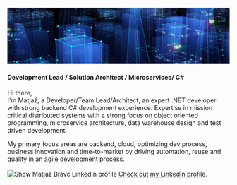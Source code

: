 ![Header image](https://github.com/matjazbravc/matjazbravc/blob/main/profile_background.jpg?raw=true)

#### Development Lead / Solution Architect / Microservices/ C#
Hi there,
<br />
I'm Matjaž, a Developer/Team Lead/Architect, an expert .NET developer with strong  backend C# development experience. Expertise in mission critical distributed systems with a strong focus on object oriented programming, microservice architecture, data warehouse design and test driven development.
<br />

My primary focus areas are backend, cloud, optimizing dev process, business innovation and time-to-market by driving automation, reuse and quality in an agile development process.
<br /> <br />
![Show Matjaž Bravc LinkedIn profile](https://static.licdn.com/scds/common/u/img/webpromo/btn_in_20x15.png "Show Matjaž Bravc LinkedIn profile")
[Check out my LinkedIn profile](https://www.linkedin.com/in/matjazbravc/).
